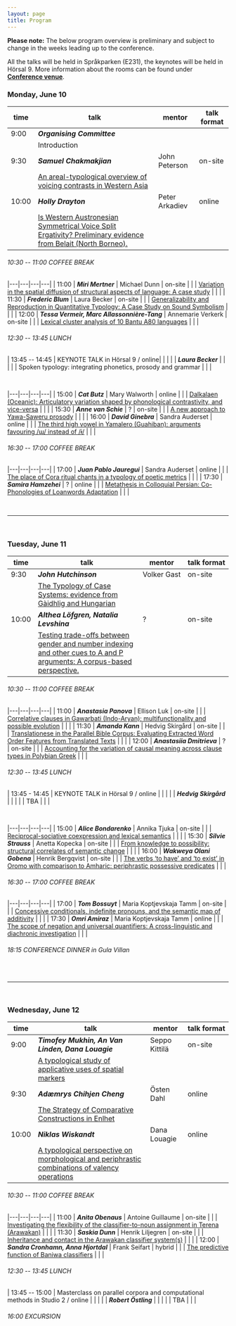 ```yaml
---
layout: page
title: Program
---
```


**Please note:** The below program overview is preliminary and subject to change in the weeks leading up to the conference.

All the talks will be held in Språkparken (E231), the keynotes will be held in Hörsal 9. More information about the rooms can be found under [**Conference venue**](/venue).



### Monday, June 10

| **time** | **talk** | **mentor** | talk format |
|---|---|---|---|
| 9:00 | **_Organising Committee_** |  |  |
|  | Introduction |  |  |
| 9:30 | **_Samuel Chakmakjian_** | John Peterson | on-site |
|  | [An areal-typological overview of voicing contrasts in Western Asia](/abstracts/chakmakjian.pdf) |  |  |
| 10:00 | **_Holly Drayton_** | Peter Arkadiev | online |
|  | [Is Western Austronesian Symmetrical Voice Split Ergativity? Preliminary evidence from Belait (North Borneo).](/abstracts/drayton.pdf) |  |  |


###### 10:30 -- 11:00 COFFEE BREAK


|---|---|---|---|
| 11:00 | **_Miri Mertner_** | Michael Dunn | on-site |
|  | [Variation in the spatial diffusion of structural aspects of language: A case study](/abstracts/mertner.pdf) |  |  |
| 11:30 | **_Frederic Blum_** | Laura Becker | on-site |
|  | [Generalizability and Reproduction in Quantitative Typology: A Case Study on Sound Symbolism](/abstracts/blum.pdf) |  |  |
| 12:00 | **_Tessa Vermeir, Marc Allassonnière-Tang_** | Annemarie Verkerk | on-site |
|  | [Lexical cluster analysis of 10 Bantu A80 languages](/abstracts/vermeir.pdf) |  |  |


###### 12:30 -- 13:45 LUNCH



| 13:45 -- 14:45 | KEYNOTE TALK in Hörsal 9 / online|  |   |
|  | **_Laura Becker_** |  |  |
|  | Spoken typology: integrating phonetics, prosody and grammar |  |  |


&nbsp;

|---|---|---|---|
| 15:00 | **_Cat Butz_** | Mary Walworth | online |
|  | [Dalkalaen (Oceanic): Articulatory variation shaped by phonological contrastivity, and vice-versa](/abstracts/butz.pdf) |  |  |
| 15:30 | **_Anne van Schie_** | ? | on-site |
|  | [A new approach to Yawa-Saweru prosody](/abstracts/vanschie.pdf) |  |  |
| 16:00 | **_David Ginebra_** | Sandra Auderset | online |
|  | [The third high vowel in Yamalero (Guahiban): arguments favouring /ɯ/ instead of /ɨ/](/abstracts/ginebra.pdf) |  |  |



###### 16:30 -- 17:00 COFFEE BREAK


|---|---|---|---|
| 17:00 | **_Juan Pablo Jauregui_** | Sandra Auderset | online |
|  | [The place of Cora ritual chants in a typology of poetic metrics](/abstracts/pablojauregui.pdf) |  |  |
| 17:30 | **_Samira Hamzehei_** | ? | online |
|  | [Metathesis in Colloquial Persian: Co-Phonologies of Loanwords Adaptation](/abstracts/hamzehei.pdf) |  |  |


&nbsp;

---

&nbsp;

### Tuesday, June 11


| **time** | **talk** | **mentor** | talk&nbsp;format |
|---|---|---|---|
| 9:30 | **_John Hutchinson_** | Volker&nbsp;Gast | on-site |
|  | [The Typology of Case Systems: evidence from Gàidhlig and Hungarian](/abstracts/hutchinson.pdf) |  |  |
| 10:00 | **_Althea Löfgren, Natalia Levshina_** | ? | on-site |
|  | [Testing trade-offs between gender and number indexing and other cues to A and P arguments: A corpus-based perspective.](/abstracts/löfgren.pdf) |  |  |


###### 10:30 -- 11:00 COFFEE BREAK



|---|---|---|---|
| 11:00 | **_Anastasia Panova_** | Ellison Luk | on-site |
|  | [Correlative clauses in Gawarbati (Indo-Aryan): multifunctionality and possible evolution](/abstracts/panova.pdf) |  |  |
| 11:30 | **_Amanda Kann_** | Hedvig Skirgård | on-site |
|  | [Translationese in the Parallel Bible Corpus: Evaluating Extracted Word Order Features from Translated Texts](/abstracts/kann.pdf) |  |  |
| 12:00 | **_Anastasiia Dmitrieva_** | ? | on-site |
|  | [Accounting for the variation of causal meaning across clause types in Polybian Greek](/abstracts/dmitrieva.pdf) |  |  |




######  12:30 -- 13:45 LUNCH



| 13:45 - 14:45 | KEYNOTE TALK in Hörsal 9 / online |  |   |
|  | **_Hedvig Skirgård_** |  |  |
|  | TBA |  |  |


&nbsp;


|---|---|---|---|
| 15:00 | **_Alice Bondarenko_** | Annika Tjuka | on-site |
|  | [Reciprocal-sociative coexpression and lexical semantics](/abstracts/bondarenko.pdf) |  |  |
| 15:30 | **_Silvie Strauss_** | Anetta Kopecka | on-site |
|  | [From knowledge to possibility: structural correlates of semantic change](/abstracts/strauss.pdf) |  |  |
| 16:00 | **_Wakweya Olani Gobena_** | Henrik Bergqvist | on-site |
|  | [The verbs ‘to have’ and ‘to exist’ in Oromo with comparison to Amharic: periphrastic possessive predicates](/abstracts/olanigobena.pdf) |  |  |



######  16:30 -- 17:00 COFFEE BREAK



|---|---|---|---|
| 17:00 | **_Tom Bossuyt_** | Maria Koptjevskaja Tamm | on-site |
|  | [Concessive conditionals, indefinite pronouns, and the semantic map of additivity](/abstracts/bossuyt.pdf) |  |  |
| 17:30 | **_Omri Amiraz_** | Maria Koptjevskaja Tamm | online |
|  | [The scope of negation and universal quantifiers: A cross-linguistic and diachronic investigation](/abstracts/amiraz.pdf) |  |  |



###### 18:15 CONFERENCE DINNER in Gula Villan


&nbsp;

---

&nbsp;


### Wednesday, June 12


| **time** | **talk** | **mentor** | talk&nbsp;format |
|---|---|---|---|
| 9:00 | **_Timofey Mukhin, An Van Linden, Dana Louagie_** | Seppo Kittilä | on-site |
|  | [A typological study of applicative uses of spatial markers](/abstracts/mukhin.pdf) |  |  |
| 9:30 | **_Adæmrys Chihjen Cheng_** | Östen Dahl  | online |
|  | [The Strategy of Comparative Constructions in Enlhet](/abstracts/chihjencheng.pdf) |  |  |
| 10:00 | **_Niklas Wiskandt_** | Dana Louagie | online |
|  | [A typological perspective on morphological and periphrastic combinations of valency operations](/abstracts/wiskandt.pdf) |  |  |


###### 10:30 -- 11:00 COFFEE BREAK


|---|---|---|---|
| 11:00 | **_Anita Obenaus_** | Antoine Guillaume | on-site |
|  | [Investigating the flexibility of the classifier-to-noun assignment in Terena (Arawakan)](/abstracts/obenaus.pdf) |  |  |
| 11:30 | **_Saskia Dunn_** | Henrik Liljegren | on-site |
|  | [Inheritance and contact in the Arawakan classifier system(s)](/abstracts/dunn.pdf) |  |  |
| 12:00 | **_Sandra Cronhamn, Anna Hjortdal_** | Frank Seifart | hybrid |
|  | [The predictive function of Baniwa classifiers](/abstracts/cronhamn.pdf) |  |  |


###### 12:30 -- 13:45 LUNCH



| 13:45 -- 15:00 | Masterclass on parallel corpora and computational methods in Studio 2 / online |  |   |
|  | **_Robert Östling_** |  |  |
|  | TBA |  |  |


###### 16:00 EXCURSION


&nbsp;

&nbsp;
&nbsp;
















